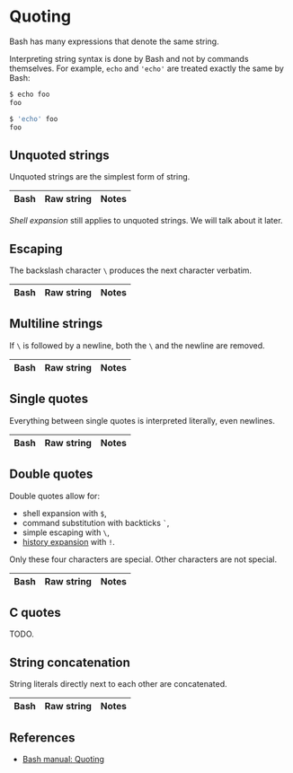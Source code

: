 # Quoting

<style>
  #content table.bash3 tbody td:nth-child(1) { width: 25%; }
  #content table.bash3 tbody td:nth-child(2) { width: 25%; }
</style>

Bash has many expressions that denote the same string.

<div class="warning">

Interpreting string syntax is done by Bash and not by commands themselves. For example, `echo` and `'echo'` are treated exactly the same by Bash:

```bash
$ echo foo
foo

$ 'echo' foo
foo
```

</div>

## Unquoted strings

Unquoted strings are the simplest form of string.

<table class="bash3">
  <thead><th>Bash</th><th>Raw string</th><th>Notes</th></thead>
  <tbody>
    <!-- cmdrun /book/echo.sh hello "" -->
    <!-- cmdrun /book/echo.sh 007 "Numbers are not evaluated" -->
    <!-- cmdrun /book/echo.sh -t "Not only alphanumeric\!" -->
  </tbody>
</table>

*Shell expansion* still applies to unquoted strings. We will talk about it later.

## Escaping

The backslash character `\` produces the next character verbatim.

<table class="bash3">
  <thead><th>Bash</th><th>Raw string</th><th>Notes</th></thead>
  <tbody>
    <!-- cmdrun /book/echo.sh '\n' '`\` gives the next character verbatim.' -->
    <!-- cmdrun /book/echo.sh '\\' '...for backslashes as well.' -->
    <!-- cmdrun /book/echo.sh 'foo\ bar' 'Single word, not two\!' -->
  </tbody>
</table>

## Multiline strings

If `\` is followed by a newline, both the `\` and the newline are removed.

<table class="bash3">
  <thead><th>Bash</th><th>Raw string</th><th>Notes</th></thead>
  <tbody>
    <!-- cmdrun /book/echo.sh $'foo\\\nbar' "" -->
  </tbody>
</table>

## Single quotes

Everything between single quotes is interpreted literally, even newlines.

<table class="bash3">
  <thead><th>Bash</th><th>Raw string</th><th>Notes</th></thead>
  <tbody>
    <!-- cmdrun /book/echo.sh "'hello'" "" -->
    <!-- cmdrun /book/echo.sh "'foo\nbar'" "Backslashes don't work" -->
    <!-- cmdrun /book/echo.sh "'\$HOME'" "Substitution doesn't work" -->
    <!-- cmdrun /book/echo.sh "'~/foo'" "\`~\` doesn't work" -->
    <!-- cmdrun /book/echo.sh $'\'foo\nbar\'' "Newlines are ok\!" -->
  </tbody>
</table>

## Double quotes

Double quotes allow for:

* shell expansion with `$`,
* command substitution with backticks `` ` ``,
* simple escaping with `\`,
* [history expansion](https://www.thegeekstuff.com/2011/08/bash-history-expansion/) with `!`.

Only these four characters are special. Other characters are not special.

<table class="bash3">
  <thead><th>Bash</th><th>Raw string</th><th>Notes</th></thead>
  <tbody>
    <!-- cmdrun /book/echo.sh '"hello"' "" -->
    <!-- cmdrun /book/echo.sh '"home=$HOME"' "Variables are expanded" -->
    <!-- cmdrun /book/echo.sh '"`uname`"' "Command substitution" -->
    <!-- cmdrun /book/echo.sh $'\"foo\nbar\"' "Newlines are still ok\!" -->
    <!-- cmdrun /book/echo.sh '"~/foo"' "\`~\` is not special and remains untouched" -->
    <!-- cmdrun /book/echo.sh '"\$"' "Escaping works for special characters" -->
    <!-- cmdrun /book/echo.sh '"\""' "Escaping works for double quotes" -->
    <!-- cmdrun /book/echo.sh '"\~"' "Escaping doesn't work for non-special characters\!" -->
  </tbody>
</table>

## C quotes

TODO.

## String concatenation

String literals directly next to each other are concatenated.

<table class="bash3">
  <thead><th>Bash</th><th>Raw string</th><th>Notes</th></thead>
  <tbody>
    <!-- cmdrun /book/echo.sh "foo'bar'" "" -->
    <!-- cmdrun /book/echo.sh "\"foo\"'bar'" "" -->
    <!-- cmdrun /book/echo.sh "hello\"'\"" -->
    <!-- cmdrun /book/echo.sh "-d' '" "Same as \`\"-d \"\`" -->
  </tbody>
</table>

## References

* [Bash manual: Quoting](https://www.gnu.org/software/bash/manual/html_node/Quoting.html)